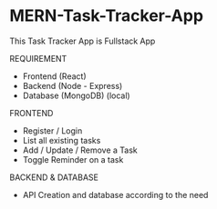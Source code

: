 # MERN-Task-Tracker-App

This Task Tracker App is Fullstack App

REQUIREMENT
- Frontend (React)
- Backend (Node - Express)
- Database (MongoDB) (local)

FRONTEND
- Register / Login
- List all existing tasks
- Add / Update / Remove a Task
- Toggle Reminder on a task

BACKEND & DATABASE
- API Creation and database according to the need
